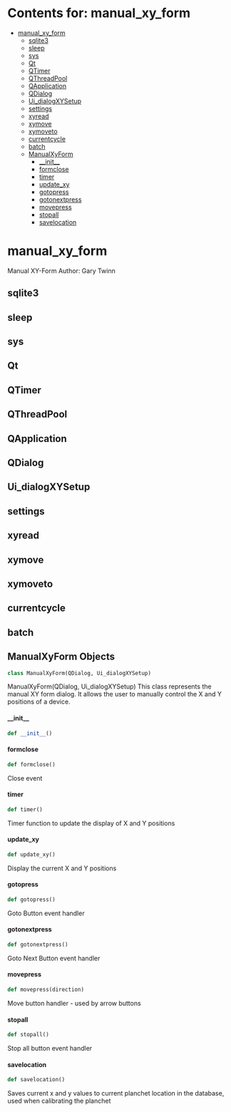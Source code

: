 # Contents for: manual_xy_form

* [manual\_xy\_form](#manual_xy_form)
  * [sqlite3](#manual_xy_form.sqlite3)
  * [sleep](#manual_xy_form.sleep)
  * [sys](#manual_xy_form.sys)
  * [Qt](#manual_xy_form.Qt)
  * [QTimer](#manual_xy_form.QTimer)
  * [QThreadPool](#manual_xy_form.QThreadPool)
  * [QApplication](#manual_xy_form.QApplication)
  * [QDialog](#manual_xy_form.QDialog)
  * [Ui\_dialogXYSetup](#manual_xy_form.Ui_dialogXYSetup)
  * [settings](#manual_xy_form.settings)
  * [xyread](#manual_xy_form.xyread)
  * [xymove](#manual_xy_form.xymove)
  * [xymoveto](#manual_xy_form.xymoveto)
  * [currentcycle](#manual_xy_form.currentcycle)
  * [batch](#manual_xy_form.batch)
  * [ManualXyForm](#manual_xy_form.ManualXyForm)
    * [\_\_init\_\_](#manual_xy_form.ManualXyForm.__init__)
    * [formclose](#manual_xy_form.ManualXyForm.formclose)
    * [timer](#manual_xy_form.ManualXyForm.timer)
    * [update\_xy](#manual_xy_form.ManualXyForm.update_xy)
    * [gotopress](#manual_xy_form.ManualXyForm.gotopress)
    * [gotonextpress](#manual_xy_form.ManualXyForm.gotonextpress)
    * [movepress](#manual_xy_form.ManualXyForm.movepress)
    * [stopall](#manual_xy_form.ManualXyForm.stopall)
    * [savelocation](#manual_xy_form.ManualXyForm.savelocation)

<a id="manual_xy_form"></a>

# manual\_xy\_form

Manual XY-Form
Author: Gary Twinn

<a id="manual_xy_form.sqlite3"></a>

## sqlite3

<a id="manual_xy_form.sleep"></a>

## sleep

<a id="manual_xy_form.sys"></a>

## sys

<a id="manual_xy_form.Qt"></a>

## Qt

<a id="manual_xy_form.QTimer"></a>

## QTimer

<a id="manual_xy_form.QThreadPool"></a>

## QThreadPool

<a id="manual_xy_form.QApplication"></a>

## QApplication

<a id="manual_xy_form.QDialog"></a>

## QDialog

<a id="manual_xy_form.Ui_dialogXYSetup"></a>

## Ui\_dialogXYSetup

<a id="manual_xy_form.settings"></a>

## settings

<a id="manual_xy_form.xyread"></a>

## xyread

<a id="manual_xy_form.xymove"></a>

## xymove

<a id="manual_xy_form.xymoveto"></a>

## xymoveto

<a id="manual_xy_form.currentcycle"></a>

## currentcycle

<a id="manual_xy_form.batch"></a>

## batch

<a id="manual_xy_form.ManualXyForm"></a>

## ManualXyForm Objects

```python
class ManualXyForm(QDialog, Ui_dialogXYSetup)
```

ManualXyForm(QDialog, Ui_dialogXYSetup)
This class represents the manual XY form dialog.
It allows the user to manually control the X and Y positions of a device.

<a id="manual_xy_form.ManualXyForm.__init__"></a>

#### \_\_init\_\_

```python
def __init__()
```

<a id="manual_xy_form.ManualXyForm.formclose"></a>

#### formclose

```python
def formclose()
```

Close event

<a id="manual_xy_form.ManualXyForm.timer"></a>

#### timer

```python
def timer()
```

Timer function to update the display of X and Y positions

<a id="manual_xy_form.ManualXyForm.update_xy"></a>

#### update\_xy

```python
def update_xy()
```

Display the current X and Y positions

<a id="manual_xy_form.ManualXyForm.gotopress"></a>

#### gotopress

```python
def gotopress()
```

Goto Button event handler

<a id="manual_xy_form.ManualXyForm.gotonextpress"></a>

#### gotonextpress

```python
def gotonextpress()
```

Goto Next Button event handler

<a id="manual_xy_form.ManualXyForm.movepress"></a>

#### movepress

```python
def movepress(direction)
```

Move button handler - used by arrow buttons

<a id="manual_xy_form.ManualXyForm.stopall"></a>

#### stopall

```python
def stopall()
```

Stop all button event handler

<a id="manual_xy_form.ManualXyForm.savelocation"></a>

#### savelocation

```python
def savelocation()
```

Saves current x and y values to current planchet location in the database, used when calibrating
the planchet

